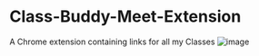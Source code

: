 # Class-Buddy-Meet-Extension
A  Chrome extension containing links for all my Classes
![image](https://user-images.githubusercontent.com/87150492/162222607-b2040bd4-faa6-487b-ba26-6540e6fedec4.png)
